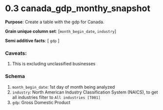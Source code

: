 # 0.3 canada_gdp_monthy_snapshot

**Purpose**: Create a table with the gdp for Canada.

**Grain unique column set**: [`month_begin_date`, `industry`]

**Semi additive facts**: [ `gdp` ]

### Caveats:
1. This is excluding unclassified businesses

### Schema
1. `month_begin_date`: 1st day of month being analyzed
2. `industry`: North American Industry Classification System (NAICS), to get all industries filter to `All industries [T001]`
4. `gdp`: Gross Domestic Product